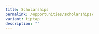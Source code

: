 ```yaml
---
title: Scholarships
permalink: /opportunities/scholarships/
variant: tiptap
description: ""
---
```

<p></p>
